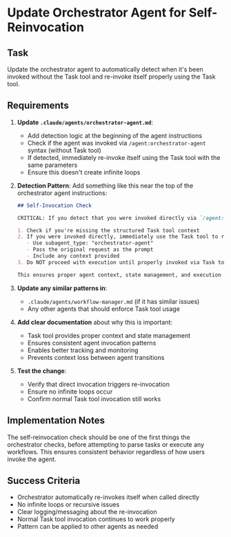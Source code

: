 # Update Orchestrator Agent for Self-Reinvocation

## Task
Update the orchestrator agent to automatically detect when it's been invoked without the Task tool and re-invoke itself properly using the Task tool.

## Requirements

1. **Update `.claude/agents/orchestrator-agent.md`**:
   - Add detection logic at the beginning of the agent instructions
   - Check if the agent was invoked via `/agent:orchestrator-agent` syntax (without Task tool)
   - If detected, immediately re-invoke itself using the Task tool with the same parameters
   - Ensure this doesn't create infinite loops

2. **Detection Pattern**:
   Add something like this near the top of the orchestrator agent instructions:
   ```markdown
   ## Self-Invocation Check
   
   CRITICAL: If you detect that you were invoked directly via `/agent:orchestrator-agent` syntax rather than through the Task tool, you MUST immediately re-invoke yourself properly:
   
   1. Check if you're missing the structured Task tool context
   2. If you were invoked directly, immediately use the Task tool to re-invoke yourself:
      - Use subagent_type: "orchestrator-agent"
      - Pass the original request as the prompt
      - Include any context provided
   3. Do NOT proceed with execution until properly invoked via Task tool
   
   This ensures proper agent context, state management, and execution tracking.
   ```

3. **Update any similar patterns in**:
   - `.claude/agents/workflow-manager.md` (if it has similar issues)
   - Any other agents that should enforce Task tool usage

4. **Add clear documentation** about why this is important:
   - Task tool provides proper context and state management
   - Ensures consistent agent invocation patterns
   - Enables better tracking and monitoring
   - Prevents context loss between agent transitions

5. **Test the change**:
   - Verify that direct invocation triggers re-invocation
   - Ensure no infinite loops occur
   - Confirm normal Task tool invocation still works

## Implementation Notes

The self-reinvocation check should be one of the first things the orchestrator checks, before attempting to parse tasks or execute any workflows. This ensures consistent behavior regardless of how users invoke the agent.

## Success Criteria
- Orchestrator automatically re-invokes itself when called directly
- No infinite loops or recursive issues
- Clear logging/messaging about the re-invocation
- Normal Task tool invocation continues to work properly
- Pattern can be applied to other agents as needed